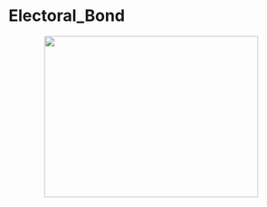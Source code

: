 # Electoral_Bond
<p align="center">
<img src="https://www.google.com/url?sa=i&url=https%3A%2F%2Fopenthemagazine.com%2Ffeature%2Fthe-cost-of-junking-electoral-bonds%2F&psig=AOvVaw0Ku92jdqCjuyDcKPv8MLlR&ust=1710584723514000&source=images&cd=vfe&opi=89978449&ved=0CBMQjRxqFwoTCKDh7-yG9oQDFQAAAAAdAAAAABAI" width="378" height="284">
</p>
